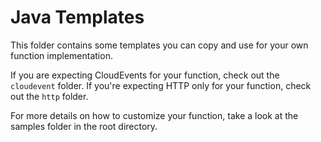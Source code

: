 # Java Templates

This folder contains some templates you can copy and use for your own function implementation.

If you are expecting CloudEvents for your function, check out the `cloudevent` folder. If you're expecting HTTP only for your function, check out the `http` folder.

For more details on how to customize your function, take a look at the samples folder in the root directory.